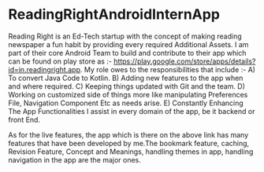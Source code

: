 # ReadingRightAndroidInternApp

Reading Right is an Ed-Tech startup with the concept of making reading newspaper a fun habit by providing every required Additional Assets. I am part of their core Android Team to build and contribute to their app which can be found on play store as :- https://play.google.com/store/apps/details?id=in.readingright.app. My role owes to the responsibilities that include :-
A) To convert Java Code to Kotlin.
B) Adding new features to the app when and where required.
C) Keeping things updated with Git and the team.
D) Working on customized side of things more like manipulating Preferences File,
Navigation Component Etc as needs arise.
E) Constantly Enhancing The App Functionalities
I assist in every domain of the app, be it backend or front End.

As for the live features, the app which is there on the above link has many features that have been developed by me.The bookmark feature, caching, Revision Feature, Concept and Meanings, handling themes in app, handling navigation in the app are the major ones.

